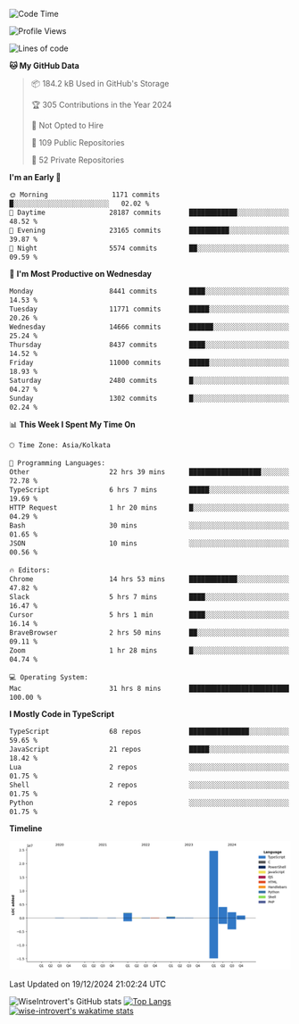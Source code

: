 <!--START_SECTION:waka-->
![Code Time](http://img.shields.io/badge/Code%20Time-1%2C989%20hrs%2025%20mins-blue)

![Profile Views](http://img.shields.io/badge/Profile%20Views-0-blue)

![Lines of code](https://img.shields.io/badge/From%20Hello%20World%20I%27ve%20Written-34.8%20million%20lines%20of%20code-blue)

**🐱 My GitHub Data** 

> 📦 184.2 kB Used in GitHub's Storage 
 > 
> 🏆 305 Contributions in the Year 2024
 > 
> 🚫 Not Opted to Hire
 > 
> 📜 109 Public Repositories 
 > 
> 🔑 52 Private Repositories 
 > 
**I'm an Early 🐤** 

```text
🌞 Morning                1171 commits        █░░░░░░░░░░░░░░░░░░░░░░░░   02.02 % 
🌆 Daytime                28187 commits       ████████████░░░░░░░░░░░░░   48.52 % 
🌃 Evening                23165 commits       ██████████░░░░░░░░░░░░░░░   39.87 % 
🌙 Night                  5574 commits        ██░░░░░░░░░░░░░░░░░░░░░░░   09.59 % 
```
📅 **I'm Most Productive on Wednesday** 

```text
Monday                   8441 commits        ████░░░░░░░░░░░░░░░░░░░░░   14.53 % 
Tuesday                  11771 commits       █████░░░░░░░░░░░░░░░░░░░░   20.26 % 
Wednesday                14666 commits       ██████░░░░░░░░░░░░░░░░░░░   25.24 % 
Thursday                 8437 commits        ████░░░░░░░░░░░░░░░░░░░░░   14.52 % 
Friday                   11000 commits       █████░░░░░░░░░░░░░░░░░░░░   18.93 % 
Saturday                 2480 commits        █░░░░░░░░░░░░░░░░░░░░░░░░   04.27 % 
Sunday                   1302 commits        █░░░░░░░░░░░░░░░░░░░░░░░░   02.24 % 
```


📊 **This Week I Spent My Time On** 

```text
🕑︎ Time Zone: Asia/Kolkata

💬 Programming Languages: 
Other                    22 hrs 39 mins      ██████████████████░░░░░░░   72.78 % 
TypeScript               6 hrs 7 mins        █████░░░░░░░░░░░░░░░░░░░░   19.69 % 
HTTP Request             1 hr 20 mins        █░░░░░░░░░░░░░░░░░░░░░░░░   04.29 % 
Bash                     30 mins             ░░░░░░░░░░░░░░░░░░░░░░░░░   01.65 % 
JSON                     10 mins             ░░░░░░░░░░░░░░░░░░░░░░░░░   00.56 % 

🔥 Editors: 
Chrome                   14 hrs 53 mins      ████████████░░░░░░░░░░░░░   47.82 % 
Slack                    5 hrs 7 mins        ████░░░░░░░░░░░░░░░░░░░░░   16.47 % 
Cursor                   5 hrs 1 min         ████░░░░░░░░░░░░░░░░░░░░░   16.14 % 
BraveBrowser             2 hrs 50 mins       ██░░░░░░░░░░░░░░░░░░░░░░░   09.11 % 
Zoom                     1 hr 28 mins        █░░░░░░░░░░░░░░░░░░░░░░░░   04.74 % 

💻 Operating System: 
Mac                      31 hrs 8 mins       █████████████████████████   100.00 % 
```

**I Mostly Code in TypeScript** 

```text
TypeScript               68 repos            ███████████████░░░░░░░░░░   59.65 % 
JavaScript               21 repos            █████░░░░░░░░░░░░░░░░░░░░   18.42 % 
Lua                      2 repos             ░░░░░░░░░░░░░░░░░░░░░░░░░   01.75 % 
Shell                    2 repos             ░░░░░░░░░░░░░░░░░░░░░░░░░   01.75 % 
Python                   2 repos             ░░░░░░░░░░░░░░░░░░░░░░░░░   01.75 % 
```



**Timeline**

![Lines of Code chart](https://raw.githubusercontent.com/wise-introvert/wise-introvert/master/assets/bar_graph.png)


 Last Updated on 19/12/2024 21:02:24 UTC
<!--END_SECTION:waka-->

![WiseIntrovert's GitHub stats](https://github-readme-stats.vercel.app/api?username=wise-introvert&count_private=true&show_icons=true)
[![Top Langs](https://github-readme-stats.vercel.app/api/top-langs/?username=wise-introvert&langs_count=10)](https://github.com/anuraghazra/github-readme-stats)
[![wise-introvert's wakatime stats](https://github-readme-stats.vercel.app/api/wakatime?username=wiseintrovert)](https://github.com/anuraghazra/github-readme-stats)
